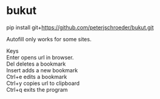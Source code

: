 # bukut

pip install git+https://github.com/peterjschroeder/bukut.git

Autofill only works for some sites.

Keys\
Enter opens url in browser.\
Del deletes a bookmark\
Insert adds a new bookmark\
Ctrl+e edits a bookmark\
Ctrl+y copies url to clipboard\
Ctrl+q exits the program

